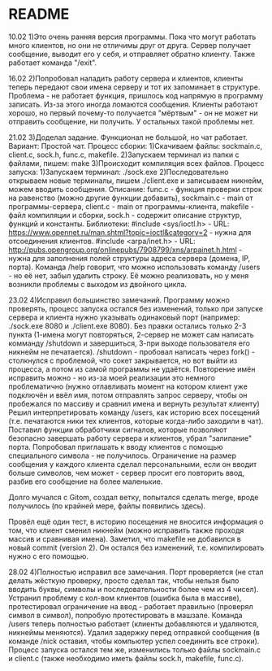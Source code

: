 # README #
10.02 1)Это очень ранняя версия программы. Пока что могут работать много клиентов, но они не отличимы друг от друга. 
Сервер получает сообщение, выводит его у себя, и отправляет обратно клиенту.
Также работает команда "/exit".

16.02 2)Попробовал наладить работу сервера и клиентов, клиенты теперь передают свои имена серверу и тот их запоминает в структуре.
Проблема - не работает функция, пришлось код напрямую в программу записать. Из-за этого иногда ломаются сообщения. 
Клиенты работают хорошо, но первый почему-то получается "мёртвым" - он не может ни отправить сообщение, ни получить. У остальных такой проблемы нет.

21.02 3)Доделал задание. Функционал не большой, но чат работает. 
Вариант: Простой чат. 
Процесс сборки: 1)Cкачиваем файлы: sockmain.c, client.c, sock.h, func.c, makefile. 2)Запускаем терминал из папки с файлами, пишем: make 3)Происходит компиляция всех файлов.
Процесс запуска: 1)Запускаем терминал: ./sock.exe 2)Последовательно открываем новые терминалы, пишем ./client.exe и записываем никнейм, можем вводить сообщения.
Описание: func.c - функция проверки строк на равенство (можно другие функции добавить), sockmain.c - main от программы-сервера, client.c - main от программы-клиента,
makefile - файл компиляции и сборки, sock.h - содержит описание структур, функций и константы.
Библиотеки: #include <sys/ioctl.h> - URL: https://www.opennet.ru/man.shtml?topic=ioctl&category=2 - нужна для отсоединения клиентов.
			#include <arpa/inet.h> - URL: http://pubs.opengroup.org/onlinepubs/7908799/xns/arpainet.h.html - нужна для заполнения полей структуры адреса сервера 
			(домена, IP, порта).
Команда /help говорит, что можно использовать команду /users - но её нет, забыл удалить строку.
Её можно реализовать, но у меня возникли проблемы с выходом из двойного цикла.

23.02 4)Исправил большинство замечаний. Программу можно проверять, процесс запуска остался без изменений, только при запуске сервера и клиента нужно указывать одинаковый порт (например: ./sock.exe 8080 и ./client.exe 8080).
Без правки остались только 2-3 пункта (1-имена могут повторяться, 2-сервер не может сам написать комманду /shutdown и завершиться, 
3-при выходе пользователя его никнейм не печатается). /shutdown - пробовал написать через fork() - столкнулся с проблемой, что сокет закрывается, но вот выйти из процесса, а потом из самой программы не удаётся.
Повторение имён исправить можно - но из-за моей реализации это немного проблематично (нужно отлавливать момент на котором клиент уже подключён и ввёл имя, потом отправлять запрос серверу, чтобы он пробежался по массиву и сравнил имена и вернуть результат клиенту)
Решил интерпретировать команду /users, как историю всех посещений (т.е. печатаются ники тех клиентов, которые когда-либо заходили в чат). Поставил функции обработчики сигналов, которые позволяют
безопасно завершать работу сервера и клиентов, убрал "залипание" порта. Попробовал приглашать к вводу клиентов с помощью специального символа - не получилось.
Ограничение на размер сообщения у каждого клиента сделал персональными, если он вводит больше символов, чем может - сервер просит его повторить ввод, разбив его сообщение на более маленькие.

Долго мучался с Gitom, создал ветку, попытался сделать merge, вроде получилось (по крайней мере, файлы появились здесь).

Провёл ещё один тест, в историю посещения не вносится информация о том, что клиент сменил никнейм (можно исправить также проходя массив и сравнивая имена).
Заметил, что makefile не добавился в новый commit (version 2). Он остался без изменений, т.е. компилировать нужно с его помощью.

28.02 4)Полностью исправил все замечания. Порт проверяется (не стал делать жёсткую проверку, просто сделал так, чтобы нельзя было вводить буквы, символы и последовательности более чем из 4 чисел).
Устранил проблему с кол-вом клиентов (ошибка была в массиве), протестировал ограничение на ввод - работает правильно (проверял символ в символ), попробую протестировать в машзале.
Команда /users теперь полностью работает (клиенты добавляются и удаляются, никнеймы меняются). Удалил задержку перед отправкой сообщения (в команде /nick оставил, чтобы компьютер успел соединить все строки).
Процесс запуска остался тем же, изменились только файлы sockmain.c и client.c (также необходимо иметь файлы sock.h, makefile, func.c).